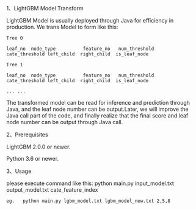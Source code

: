 1、LightGBM Model Transform

  LightGBM Model is usually deployed through Java for efficiency in production. We trans Model to form like this:
  
    Tree 0
    
    leaf_no  node_type          feature_no   num_threshold        cate_threshold left_child  right_child  is_leaf_node
    
    Tree 1
    
    leaf_no  node_type          feature_no   num_threshold        cate_threshold left_child  right_child  is_leaf_node
    
    ... ...
    
    
  The transformed model can be read for inference and prediction through Java, and the leaf node number can be output.Later, we will improve the Java call part of the code, and finally realize that the final score and leaf node number can be output through Java call.





2、Prerequisites

LightGBM 2.0.0 or newer.

Python 3.6 or newer.

3、Usage

please execute command like this: python main.py input_model.txt output_model.txt cate_feature_index

    eg.   python main.py lgbm_model.txt lgbm_model_new.txt 2,5,8
